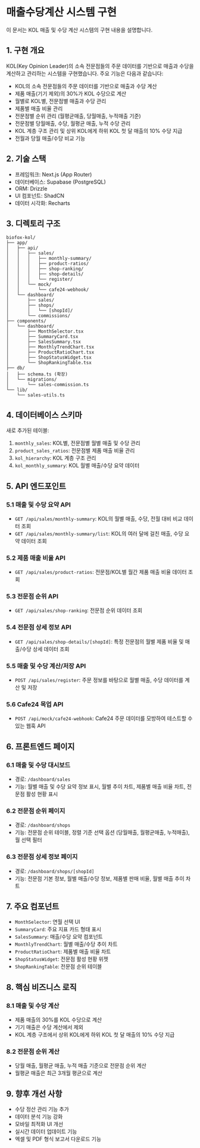 # 매출수당계산 시스템 구현

이 문서는 KOL 매출 및 수당 계산 시스템의 구현 내용을 설명합니다.

## 1. 구현 개요

KOL(Key Opinion Leader)의 소속 전문점들의 주문 데이터를 기반으로 매출과 수당을 계산하고 관리하는 시스템을 구현했습니다. 주요 기능은 다음과 같습니다:

- KOL의 소속 전문점들의 주문 데이터를 기반으로 매출과 수당 계산
- 제품 매출(기기 제외)의 30%가 KOL 수당으로 계산
- 월별로 KOL별, 전문점별 매출과 수당 관리
- 제품별 매출 비율 관리
- 전문점별 순위 관리 (월평균매출, 당월매출, 누적매출 기준)
- 전문점별 당월매출, 수당, 월평균 매출, 누적 수당 관리
- KOL 계층 구조 관리 및 상위 KOL에게 하위 KOL 첫 달 매출의 10% 수당 지급
- 전월과 당월 매출/수당 비교 기능

## 2. 기술 스택

- 프레임워크: Next.js (App Router)
- 데이터베이스: Supabase (PostgreSQL)
- ORM: Drizzle
- UI 컴포넌트: ShadCN
- 데이터 시각화: Recharts

## 3. 디렉토리 구조

```
biofox-kol/
├── app/
│   ├── api/
│   │   ├── sales/
│   │   │   ├── monthly-summary/
│   │   │   ├── product-ratios/
│   │   │   ├── shop-ranking/
│   │   │   ├── shop-details/
│   │   │   └── register/
│   │   └── mock/
│   │       └── cafe24-webhook/
│   └── dashboard/
│       ├── sales/
│       ├── shops/
│       │   └── [shopId]/
│       └── commissions/
├── components/
│   └── dashboard/
│       ├── MonthSelector.tsx
│       ├── SummaryCard.tsx
│       ├── SalesSummary.tsx
│       ├── MonthlyTrendChart.tsx
│       ├── ProductRatioChart.tsx
│       ├── ShopStatusWidget.tsx
│       └── ShopRankingTable.tsx
├── db/
│   ├── schema.ts (확장)
│   └── migrations/
│       └── sales-commission.ts
└── lib/
    └── sales-utils.ts
```

## 4. 데이터베이스 스키마

새로 추가된 테이블:

1. `monthly_sales`: KOL별, 전문점별 월별 매출 및 수당 관리
2. `product_sales_ratios`: 전문점별 제품 매출 비율 관리
3. `kol_hierarchy`: KOL 계층 구조 관리
4. `kol_monthly_summary`: KOL 월별 매출/수당 요약 데이터

## 5. API 엔드포인트

### 5.1 매출 및 수당 요약 API

- `GET /api/sales/monthly-summary`: KOL의 월별 매출, 수당, 전월 대비 비교 데이터 조회
- `GET /api/sales/monthly-summary/list`: KOL의 여러 달에 걸친 매출, 수당 요약 데이터 조회

### 5.2 제품 매출 비율 API

- `GET /api/sales/product-ratios`: 전문점/KOL별 월간 제품 매출 비율 데이터 조회

### 5.3 전문점 순위 API

- `GET /api/sales/shop-ranking`: 전문점 순위 데이터 조회

### 5.4 전문점 상세 정보 API

- `GET /api/sales/shop-details/[shopId]`: 특정 전문점의 월별 제품 비율 및 매출/수당 상세 데이터 조회

### 5.5 매출 및 수당 계산/저장 API

- `POST /api/sales/register`: 주문 정보를 바탕으로 월별 매출, 수당 데이터를 계산 및 저장

### 5.6 Cafe24 목업 API

- `POST /api/mock/cafe24-webhook`: Cafe24 주문 데이터를 모방하여 테스트할 수 있는 웹훅 API

## 6. 프론트엔드 페이지

### 6.1 매출 및 수당 대시보드

- 경로: `/dashboard/sales`
- 기능: 월별 매출 및 수당 요약 정보 표시, 월별 추이 차트, 제품별 매출 비율 차트, 전문점 활성 현황 표시

### 6.2 전문점 순위 페이지

- 경로: `/dashboard/shops`
- 기능: 전문점 순위 테이블, 정렬 기준 선택 옵션 (당월매출, 월평균매출, 누적매출), 월 선택 필터

### 6.3 전문점 상세 정보 페이지

- 경로: `/dashboard/shops/[shopId]`
- 기능: 전문점 기본 정보, 월별 매출/수당 정보, 제품별 판매 비율, 월별 매출 추이 차트

## 7. 주요 컴포넌트

- `MonthSelector`: 연월 선택 UI
- `SummaryCard`: 주요 지표 카드 형태 표시
- `SalesSummary`: 매출/수당 요약 컴포넌트
- `MonthlyTrendChart`: 월별 매출/수당 추이 차트
- `ProductRatioChart`: 제품별 매출 비율 차트
- `ShopStatusWidget`: 전문점 활성 현황 위젯
- `ShopRankingTable`: 전문점 순위 테이블

## 8. 핵심 비즈니스 로직

### 8.1 매출 및 수당 계산

- 제품 매출의 30%를 KOL 수당으로 계산
- 기기 매출은 수당 계산에서 제외
- KOL 계층 구조에서 상위 KOL에게 하위 KOL 첫 달 매출의 10% 수당 지급

### 8.2 전문점 순위 계산

- 당월 매출, 월평균 매출, 누적 매출 기준으로 전문점 순위 계산
- 월평균 매출은 최근 3개월 평균으로 계산

## 9. 향후 개선 사항

- 수당 정산 관리 기능 추가
- 데이터 분석 기능 강화
- 모바일 최적화 UI 개선
- 실시간 데이터 업데이트 기능
- 엑셀 및 PDF 형식 보고서 다운로드 기능 